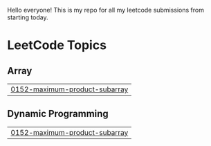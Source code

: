Hello everyone! This is my repo for all my leetcode submissions from starting today.

<!---LeetCode Topics Start-->
# LeetCode Topics
## Array
|  |
| ------- |
| [0152-maximum-product-subarray](https://github.com/AmanTechWiz/Leetcode-Submissions/tree/master/0152-maximum-product-subarray) |
## Dynamic Programming
|  |
| ------- |
| [0152-maximum-product-subarray](https://github.com/AmanTechWiz/Leetcode-Submissions/tree/master/0152-maximum-product-subarray) |
<!---LeetCode Topics End-->